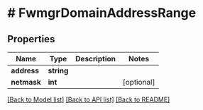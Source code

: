 # # FwmgrDomainAddressRange

## Properties

Name | Type | Description | Notes
------------ | ------------- | ------------- | -------------
**address** | **string** |  |
**netmask** | **int** |  | [optional]

[[Back to Model list]](../../README.md#models) [[Back to API list]](../../README.md#endpoints) [[Back to README]](../../README.md)
